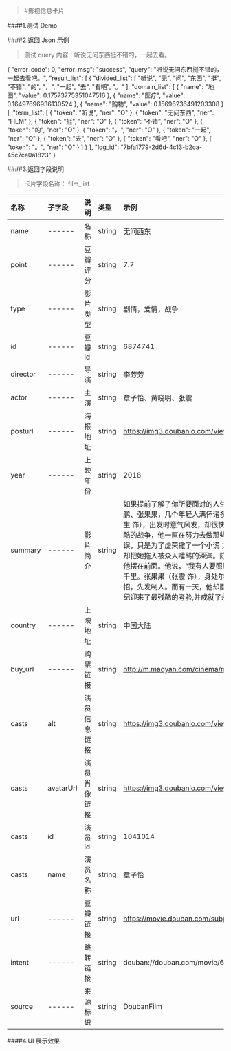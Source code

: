 >#影视信息卡片

####1.测试 Demo
[^_^]:{%fbq%}
[^_^]:term:##影视名称##
[^_^]:ner:##FILM##
[^_^]:{%endfbq%}

####2.返回 Json 示例
>测试 query 内容：听说无问东西挺不错的，一起去看。


{
    "error_code": 0,
    "error_msg": "success",
    "query": "听说无问东西挺不错的，一起去看吧。",
    "result_list": [
        {
            "divided_list": [
                "听说",
                "无",
                "问",
                "东西",
                "挺",
                "不错",
                "的",
                "，",
                "一起",
                "去",
                "看吧",
                "。"
            ],
            "domain_list": [
                {
                    "name": "地图",
                    "value": 0.17573775351047516
                },
                {
                    "name": "医疗",
                    "value": 0.16497696936130524
                },
                {
                    "name": "购物",
                    "value": 0.15696236491203308
                }
            ],
            "term_list": [
                {
                    "token": "听说",
                    "ner": "O"
                },
                {
                    "token": "无问东西",
                    "ner": "FILM"
                },
                {
                    "token": "挺",
                    "ner": "O"
                },
                {
                    "token": "不错",
                    "ner": "O"
                },
                {
                    "token": "的",
                    "ner": "O"
                },
                {
                    "token": "，",
                    "ner": "O"
                },
                {
                    "token": "一起",
                    "ner": "O"
                },
                {
                    "token": "去",
                    "ner": "O"
                },
                {
                    "token": "看吧",
                    "ner": "O"
                },
                {
                    "token": "。",
                    "ner": "O"
                }
            ]
        }
    ],
    "log_id": "7bfa1779-2d6d-4c13-b2ca-45c7ca0a1823"
}






####3.返回字段说明
>卡片字段名称：<font clor="blue"> film_list </font>

|名称|子字段|说明|类型|示例|
|:---|:---|:---|:---|:---|
|name|------|名称|string|无问西东|
|point|------| 豆瓣评分 |string  |7.7  |
|type|------| 影片类型| string|剧情，爱情，战争 |
|id|------| 豆瓣id|string |6874741 |
|director|------| 导演|string |李芳芳 |
|actor|------| 主演|string |章子怡、黄晓明、张震 |
|posturl| ------|海报地址|string | https://img3.doubanio.com/view/photo/s_ratio_poster/public/p2507572275.jpg|
|year|------| 上映年份| string| 2018|
|summary|------| 影片简介| string| 如果提前了解了你所要面对的人生，你是否还会有勇气前来？吴岭澜、沈光耀、王敏佳、陈鹏、张果果，几个年轻人满怀诸多渴望，在四个非同凡响的时空中一路前行。\n吴岭澜（陈楚生 饰），出发时意气风发，却很快在途中迷失了方向。沈光耀（王力宏 饰），自愿参与了最残酷的战争，他一直在努力去做那些令他害怕，但重要的事。王敏佳（章子怡 饰）最初的错误，只是为了虚荣撒了一个小谎；最初的烦恼，只是在两个优秀的男人中选择一个。但命运，却把她拖入被众人唾骂的深渊。陈鹏（黄晓明 饰）把爱情摆在了理想前面，但爱情却没有把他摆在前面。他说，“我有人要照顾”，纵然这意味着与所有人作对，意味着要和她一起被放逐千里。张果果（张震 饰），身处尔虞我诈的职场，“赢”是他的习惯。为了赢，他总是见招拆招，先发制人。而有一天，他却面临了一个比“赢”更重要的选择。这几个年轻人，在最好的年纪迎来了最残酷的考验,并成就了永不褪色的青春传奇。|
|country| ------|上映地址| string| 中国大陆|
|buy_url| ------|购票链接| string| http://m.maoyan.com/cinema/movie/71946|
|casts|alt|演员信息链接|string | https://img3.doubanio.com/view/photo/s_ratio_poster/public/p2507572275.jpg|
|casts|avatarUrl| 演员肖像链接|string |https://img3.doubanio.com/view/celebrity/s_ratio_celebrity/public/p1359895311.0.jpg |
|casts|id|演员id |string |1041014|
|casts|name| 演员名称| string|章子怡 |
|url|------| 豆瓣链接| string| https://movie.douban.com/subject/6874741|
|intent|------|跳转链接 | string|douban://douban.com/movie/6874741?from=mdouba |
|source|------|来源标识 |string | DoubanFilm|
####4.UI 展示效果
